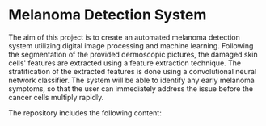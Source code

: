 # Melanoma Detection System

The aim of this project is to create an automated melanoma detection system utilizing digital image processing and machine learning. 
Following the segmentation of the provided dermoscopic pictures, the damaged skin cells' features are extracted using a feature extraction technique. 
The stratification of the extracted features is done using a convolutional neural network classifier.
The system will be able to identify any early melanoma symptoms, so that the user can immediately address the issue before the cancer cells multiply rapidly.


The repository includes the following content:

